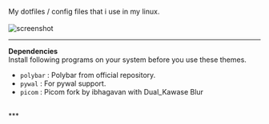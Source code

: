 My dotfiles / config files that i use in my linux.<br><br>
![screenshot](https://user-images.githubusercontent.com/75260836/114385999-4dfd6900-9bae-11eb-828b-8b085d9f4737.png)
<br>
***
**Dependencies**<br>
Install following programs on your system before you use these themes.<br>
- ` polybar ` : Polybar from official repository. <br>
- ` pywal ` : For pywal support.
- ` picom ` : Picom fork by ibhagavan with Dual_Kawase Blur
<br>
*** 

